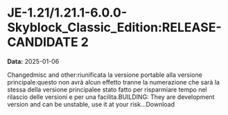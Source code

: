 # JE-1.21/1.21.1-6.0.0-Skyblock_Classic_Edition:RELEASE-CANDIDATE 2

**Data:** 2025-01-06

Changedmisc and other:riunificata la versione portable alla versione principale:questo non avrà alcun effetto tranne la numerazione che sarà la stessa della versione principalee stato fatto per risparmiare tempo nel rilascio delle versioni e per una facilita.BUILDING: They are development version and can be unstable, use it at your risk...Download
